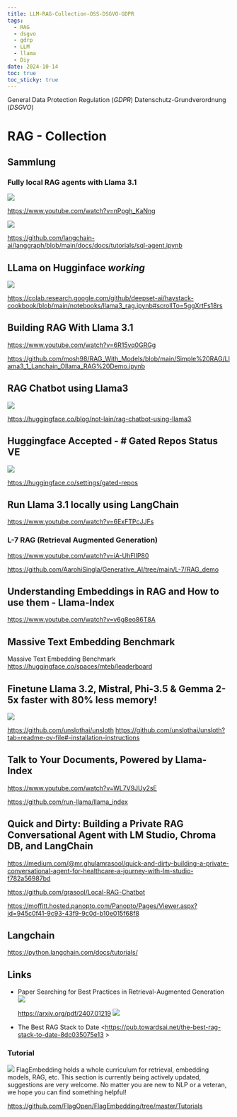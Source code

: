 ```yaml
---
title: LLM-RAG-Collection-OSS-DSGVO-GDPR
tags:
  - RAG
  - dsgvo
  - gdrp
  - LLM
  - llama
  - Diy
date: 2024-10-14
toc: true
toc_sticky: true
---
```


General Data Protection Regulation (_GDPR_)
Datenschutz-Grundverordnung (_DSGVO_)

# RAG - Collection

## Sammlung

### Fully local RAG agents with Llama 3.1

![](../_assets/2024-10-14-RAG-20241219170001.jpg)

https://www.youtube.com/watch?v=nPpgh_KaNng

![](../_assets/2024-10-14-RAG-20241219170048.jpg)

https://github.com/langchain-ai/langgraph/blob/main/docs/docs/tutorials/sql-agent.ipynb

## LLama on Hugginface *working*

![](../_assets/2024-10-14-RAG-20241219170115.jpg)


https://colab.research.google.com/github/deepset-ai/haystack-cookbook/blob/main/notebooks/llama3_rag.ipynb#scrollTo=5ggXrtFs18rs


## Building RAG With Llama 3.1


https://www.youtube.com/watch?v=6R15vq0GRGg

https://github.com/mosh98/RAG_With_Models/blob/main/Simple%20RAG/Llama3_1_Lanchain_Ollama_RAG%20Demo.ipynb


## RAG Chatbot using Llama3

![](../_assets/2024-10-14-RAG-20241219170223.jpg)


https://huggingface.co/blog/not-lain/rag-chatbot-using-llama3


## Huggingface Accepted - # Gated Repos Status VE

![](../_assets/2024-10-14-RAG-20241219170241.jpg)


https://huggingface.co/settings/gated-repos



## Run Llama 3.1 locally using LangChain

https://www.youtube.com/watch?v=6ExFTPcJJFs

### L-7 RAG (Retrieval Augmented Generation)
https://www.youtube.com/watch?v=iA-UhFlIP80

https://github.com/AarohiSingla/Generative_AI/tree/main/L-7/RAG_demo


## Understanding Embeddings in RAG and How to use them - Llama-Index
https://www.youtube.com/watch?v=v6g8eo86T8A



## Massive Text Embedding Benchmark
Massive Text Embedding Benchmark
https://huggingface.co/spaces/mteb/leaderboard


## Finetune Llama 3.2, Mistral, Phi-3.5 & Gemma 2-5x faster with 80% less memory!

![](../_assets/2024-10-14-RAG-20241219170325.jpg)


https://github.com/unslothai/unsloth
https://github.com/unslothai/unsloth?tab=readme-ov-file#-installation-instructions


## Talk to Your Documents, Powered by Llama-Index

https://www.youtube.com/watch?v=WL7V9JUy2sE

https://github.com/run-llama/llama_index


## Quick and Dirty: Building a Private RAG Conversational Agent with LM Studio, Chroma DB, and LangChain

<https://medium.com/@mr.ghulamrasool/quick-and-dirty-building-a-private-conversational-agent-for-healthcare-a-journey-with-lm-studio-f782a56987bd>

<https://github.com/grasool/Local-RAG-Chatbot>

<https://moffitt.hosted.panopto.com/Panopto/Pages/Viewer.aspx?id=945c0f41-9c93-43f9-9c0d-b10e015f68f8>


## Langchain

<https://python.langchain.com/docs/tutorials/>


## Links


- Paper Searching for Best Practices in Retrieval-Augmented Generation 
![](../_assets/2024-10-14-RAG-20241219170453.jpg)

  <https://arxiv.org/pdf/2407.01219> 
![](../_assets/2024-10-14-RAG-20241219170528.jpg)

- The Best RAG Stack to Date <https://pub.towardsai.net/the-best-rag-stack-to-date-8dc035075e13 >
### Tutorial

![](../_assets/2024-10-14-RAG-20241219170617.jpg)
FlagEmbedding holds a whole curriculum for retrieval, embedding models, RAG, etc. This section is currently being actively updated, suggestions are very welcome. No matter you are new to NLP or a veteran, we hope you can find something helpful!

<https://github.com/FlagOpen/FlagEmbedding/tree/master/Tutorials>
